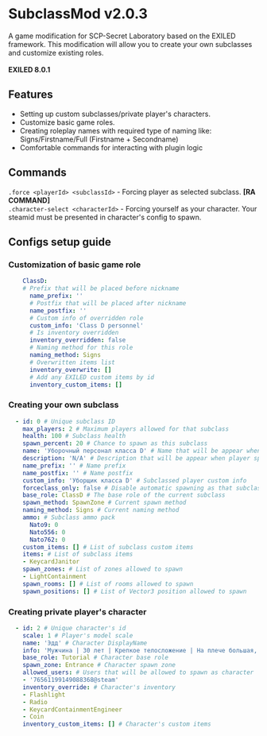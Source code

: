 # SubclassMod v2.0.3
A game modification for SCP-Secret Laboratory based on the EXILED framework. This modification will allow you to create your own subclasses and customize existing roles. <br><br> __EXILED 8.0.1__

## Features
- Setting up custom subclasses/private player's characters.
- Customize basic game roles.
- Creating roleplay names with required type of naming like: Signs/Firstname/Full (Firstname + Secondname)
- Comfortable commands for interacting with plugin logic

## Commands
``.force <playerId> <subclassId>`` - Forcing player as selected subclass. __[RA COMMAND]__
<br>
``.character-select <characterId>`` - Forcing yourself as your character. Your steamid must be presented in character's config to spawn.

## Configs setup guide
### Customization of basic game role
```yml
    ClassD:
    # Prefix that will be placed before nickname
      name_prefix: ''
      # Postfix that will be placed after nickname
      name_postfix: ''
      # Custom info of overridden role
      custom_info: 'Class D personnel'
      # Is inventory overridden
      inventory_overridden: false
      # Naming method for this role
      naming_method: Signs 
      # Overwritten items list
      inventory_overwrite: []
      # Add any EXILED custom items by id
      inventory_custom_items: []
```

### Creating your own subclass
```yml
  - id: 0 # Unique subclass ID
    max_players: 2 # Maximum players allowed for that subclass
    health: 100 # Subclass health
    spawn_percent: 20 # Chance to spawn as this subclass
    name: 'Уборочный персонал класса D' # Name that will be appear when player spawn
    description: 'N/A' # Description that will be appear when player spawn
    name_prefix: '' # Name prefix
    name_postfix: '' # Name postfix
    custom_info: 'Уборщик класса D' # Subclassed player custom info
    forceclass_only: false # Disable automatic spawning as that subclass
    base_role: ClassD # The base role of the current subclass
    spawn_method: SpawnZone # Current spawn method
    naming_method: Signs # Current naming method
    ammo: # Subclass ammo pack
      Nato9: 0 
      Nato556: 0
      Nato762: 0
    custom_items: [] # List of subclass custom items
    items: # List of subclass items
    - KeycardJanitor
    spawn_zones: # List of zones allowed to spawn 
    - LightContainment
    spawn_rooms: [] # List of rooms allowed to spawn
    spawn_positions: [] # List of Vector3 position allowed to spawn
```

### Creating private player's character
```yml
  - id: 2 # Unique character's id
    scale: 1 # Player's model scale 
    name: 'Эдд' # Character DisplayName
    info: 'Мужчина | 30 лет | Крепкое телосложение | На плече большая, дорогая кожаная сумка | Брюнет, волосы короткие.' # Character CustomInfo
    base_role: Tutorial # Character base role
    spawn_zone: Entrance # Character spawn zone
    allowed_users: # Users that will be allowed to spawn as character
    - '76561199149088368@steam'
    inventory_override: # Character's inventory
    - Flashlight
    - Radio
    - KeycardContainmentEngineer
    - Coin
    inventory_custom_items: [] # Character's custom items
```
